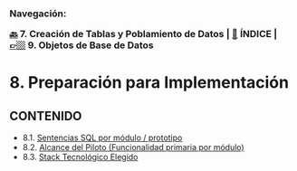 <h3>Navegación:<br>

[🔙](../7/7.md) 7. Creación de Tablas y Poblamiento de Datos | [📜](../README.md) ÍNDICE | [👉🏼](../9/9.md) 9. Objetos de Base de Datos

# 8. Preparación para Implementación

## CONTENIDO
- 8.1. [Sentencias SQL por módulo / prototipo](8.1/8.1.md)
- 8.2. [Alcance del Piloto (Funcionalidad primaria por módulo)](8.2/8.2.md)
- 8.3. [Stack Tecnológico Elegido](8.3/8.3.md)